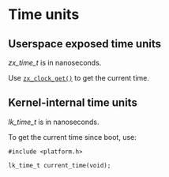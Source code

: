 # Time units

## Userspace exposed time units

*zx\_time\_t* is in nanoseconds.

Use [`zx_clock_get()`] to get the current time.

## Kernel-internal time units

*lk\_time\_t* is in nanoseconds.

To get the current time since boot, use:

```
#include <platform.h>

lk_time_t current_time(void);
```

[`zx_clock_get()`]: syscalls/clock_get.md
